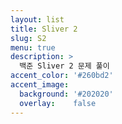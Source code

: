 ```yaml
---
layout: list
title: Sliver 2
slug: S2
menu: true
description: >
  백준 Sliver 2 문제 풀이
accent_color: '#260bd2'
accent_image:
  background: '#202020'
  overlay:    false
---
```



